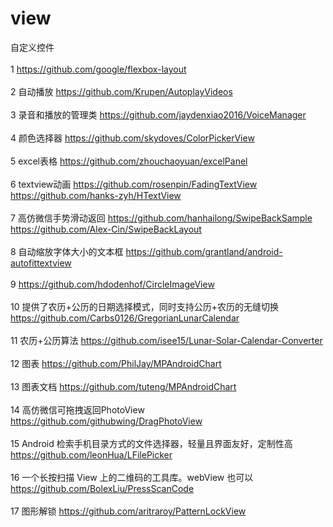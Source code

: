 # view
自定义控件
<br></br>
1 https://github.com/google/flexbox-layout
<br></br>
2 自动播放 https://github.com/Krupen/AutoplayVideos
<br></br>
3 录音和播放的管理类 https://github.com/jaydenxiao2016/VoiceManager
<br></br>
4 颜色选择器 https://github.com/skydoves/ColorPickerView
<br></br>
5 excel表格 https://github.com/zhouchaoyuan/excelPanel
<br></br>
6 textview动画 https://github.com/rosenpin/FadingTextView https://github.com/hanks-zyh/HTextView
<br></br>
7 高仿微信手势滑动返回 https://github.com/hanhailong/SwipeBackSample https://github.com/Alex-Cin/SwipeBackLayout
<br></br>
8 自动缩放字体大小的文本框 https://github.com/grantland/android-autofittextview
<br></br>
9 https://github.com/hdodenhof/CircleImageView
<br></br>
10 提供了农历+公历的日期选择模式，同时支持公历+农历的无缝切换 https://github.com/Carbs0126/GregorianLunarCalendar
<br></br>
11 农历+公历算法 https://github.com/isee15/Lunar-Solar-Calendar-Converter
<br></br>
12 图表 https://github.com/PhilJay/MPAndroidChart
<br></br>
13 图表文档 https://github.com/tuteng/MPAndroidChart
<br></br>
14 高仿微信可拖拽返回PhotoView https://github.com/githubwing/DragPhotoView
<br></br>
15 Android 检索手机目录方式的文件选择器，轻量且界面友好，定制性高 https://github.com/leonHua/LFilePicker
<br></br>
16 一个长按扫描 View 上的二维码的工具库。webView 也可以 https://github.com/BolexLiu/PressScanCode
<br></br>
17 图形解锁 https://github.com/aritraroy/PatternLockView
<br></br>
<br></br>

